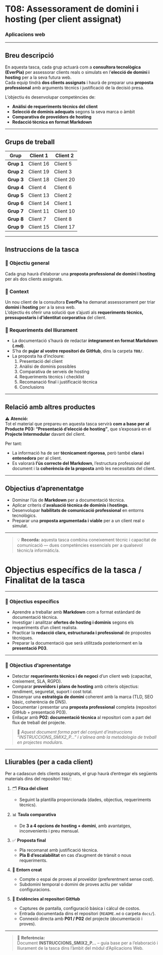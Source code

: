 # T08: Assessorament de domini i hosting (per client assignat)  
### Aplicacions web  

---

## **Breu descripció**

En aquesta tasca, cada grup actuarà com a **consultora tecnològica (EverPia)** per assessorar clients reals o simulats en l’**elecció de domini i hosting** per a la seva futura web.  
Cada equip tindrà **dos clients assignats** i haurà de preparar una **proposta professional** amb arguments tècnics i justificació de la decisió presa.

L’objectiu és desenvolupar competències de:
- **Anàlisi de requeriments tècnics del client**  
- **Selecció de dominis adequats** segons la seva marca o àmbit  
- **Comparativa de proveïdors de hosting**  
- **Redacció tècnica en format Markdown**  

---

## **Grups de treball**

| **Grup** | **Client 1** | **Client 2** |
|-----------|---------------|---------------|
| **Grup 1** | Client 16 | Client 5 |
| **Grup 2** | Client 19 | Client 3 |
| **Grup 3** | Client 18 | Client 20 |
| **Grup 4** | Client 4 | Client 6 |
| **Grup 5** | Client 13 | Client 2 |
| **Grup 6** | Client 14 | Client 1 |
| **Grup 7** | Client 11 | Client 10 |
| **Grup 8** | Client 7 | Client 8 |
| **Grup 9** | Client 15 | Client 17 |

---

## **Instruccions de la tasca**

### 🧩 **Objectiu general**
Cada grup haurà d’elaborar una **proposta professional de domini i hosting** per als dos clients assignats.

### 🧠 **Context**
Un nou client de la consultora **EverPia** ha demanat assessorament per triar **domini i hosting** per a la seva web.  
L’objectiu és oferir una solució que s’ajusti als **requeriments tècnics, pressupostaris i d’identitat corporativa** del client.

### 🧾 **Requeriments del lliurament**
- La documentació s’haurà de redactar **íntegrament en format Markdown (.md)**.  
- S’ha de **pujar al vostre repositori de GitHub**, dins la carpeta **`T08/`**.  
- La proposta ha d’incloure:
  1. Presentació del client  
  2. Anàlisi de dominis possibles  
  3. Comparativa de serveis de hosting  
  4. Requeriments tècnics i checklist  
  5. Recomanació final i justificació tècnica  
  6. Conclusions  

---

## **Relació amb altres productes**

⚠️ **Atenció:**  
Tot el material que prepareu en aquesta tasca servirà **com a base per al Producte P03: “Presentació d’elecció de hosting”**, que s’exposarà en el **Projecte Intermodular** davant del client.

Per tant:
- La informació ha de ser **tècnicament rigorosa**, però també **clara i entenedora** per al client.  
- Es valorarà **l’ús correcte del Markdown**, l’estructura professional del document i la **coherència de la proposta** amb les necessitats del client.  

---

## **Objectius d’aprenentatge**

- Dominar l’ús de **Markdown** per a documentació tècnica.  
- Aplicar criteris d’**avaluació tècnica de dominis i hostings**.  
- Desenvolupar **habilitats de comunicació professional** en entorns tecnològics.  
- Preparar una **proposta argumentada i viable** per a un client real o simulat.

---

> 💡 **Recorda:** aquesta tasca combina coneixement tècnic i capacitat de comunicació — dues competències essencials per a qualsevol tècnic/a informàtic/a.

# **Objectius específics de la tasca / Finalitat de la tasca**

---

### 🎯 **Objectius específics**

- Aprendre a treballar amb **Markdown** com a format estàndard de documentació tècnica.  
- Investigar i analitzar **ofertes de hosting i dominis** segons els requeriments d’un client realista.  
- Practicar la **redacció clara, estructurada i professional** de propostes tècniques.  
- Preparar la documentació que serà utilitzada posteriorment en la **presentació P03**.  

---

### 🧠 **Objectius d’aprenentatge**

- Detectar **requeriments tècnics i de negoci** d’un client web (capacitat, creixement, SLA, RGPD).  
- Comparar **proveïdors i plans de hosting** amb criteris objectius: rendiment, seguretat, suport i cost total.  
- Dissenyar una **estratègia de domini** coherent amb la marca (TLD, SEO bàsic, coherència de DNS).  
- Documentar i presentar una **proposta professional** completa (repositori GitHub + presentació P03).  
- Enllaçar amb **P02: documentació tècnica** al repositori com a part del flux de treball del projecte.  

> 🧩 *Aquest document forma part del conjunt d’instruccions “INSTRUCCIONS_SMIX2_P…” i s’alinea amb la metodologia de treball en projectes modulars.*

---

## **Lliurables (per a cada client)**

Per a cadascun dels clients assignats, el grup haurà d’entregar els següents materials dins del repositori `T08/`:

1. 🗂️ **Fitxa del client**  
   - Seguint la plantilla proporcionada (dades, objectius, requeriments tècnics).  

2. 📊 **Taula comparativa**  
   - De **3 a 4 opcions de hosting + domini**, amb avantatges, inconvenients i preu mensual.  

3. ✅ **Proposta final**  
   - Pla recomanat amb justificació tècnica.  
   - **Pla B d’escalabilitat** en cas d’augment de trànsit o nous requeriments.  

4. 🧱 **Entorn creat**  
   - Compte o espai de proves al proveïdor (preferentment sense cost).  
   - Subdomini temporal o domini de proves actiu per validar configuracions.  

5. 💾 **Evidències al repositori GitHub**  
   - Captures de pantalla, configuració bàsica i càlcul de costos.  
   - Entrada documentada dins el repositori (`README.md` o carpeta `docs/`).  
   - Connexió directa amb **P01 / P02** del projecte (documentació i proves).  

---

> 📘 **Referència:**  
> Document **INSTRUCCIONS_SMIX2_P…** – guia base per a l’elaboració i lliurament de la tasca dins l’àmbit del mòdul d’Aplicacions Web.
